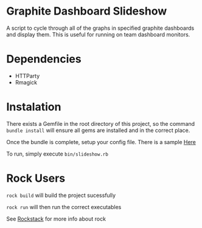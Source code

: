 Graphite Dashboard Slideshow
=======================

A script to cycle through all of the graphs in specified graphite dashboards and display them.
This is useful for running on team dashboard monitors.

Dependencies
=======================
<ul>
<li>HTTParty</li>

<li>Rmagick</li>
</ul>

Instalation
=======================
There exists a Gemfile in the root directory of this project, so the command `bundle install` will ensure all gems are installed and in the correct place.

Once the bundle is complete, setup your config file. There is a sample [Here](config/dashboards.yml.sample)

To run, simply execute `bin/slideshow.rb`

Rock Users
=======================
`rock build` will build the project sucessfully

`rock run` will then run the correct executables

See [Rockstack](http://www.rockstack.org) for more info about rock
